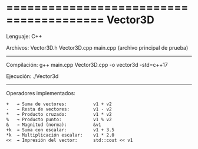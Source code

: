 ========================================
            Vector3D
========================================

Lenguaje:
    C++

Archivos:
    Vector3D.h
    Vector3D.cpp
    main.cpp   (archivo principal de prueba)

----------------------------------------
Compilación:
    g++ main.cpp Vector3D.cpp -o vector3d -std=c++17

Ejecución:
    ./Vector3d

----------------------------------------
Operadores implementados:

    +   → Suma de vectores:          v1 + v2
    -   → Resta de vectores:         v1 - v2
    *   → Producto cruzado:          v1 * v2
    %   → Producto punto:            v1 % v2
    &   → Magnitud (norma):          &v1
    +k  → Suma con escalar:          v1 + 3.5
    *k  → Multiplicación escalar:    v1 * 2.0
    <<  → Impresión del vector:      std::cout << v1